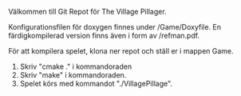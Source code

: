 Välkommen till Git Repot för The Village Pillager.

Konfigurationsfilen för doxygen finnes under /Game/Doxyfile. En färdigkompilerad version finns även i form av /refman.pdf.

För att kompilera spelet, klona ner repot och ställ er i mappen Game.
1. Skriv "cmake ." i kommandoraden
2. Skriv "make" i kommandoraden.
3. Spelet körs med kommandot "./VillagePillage".